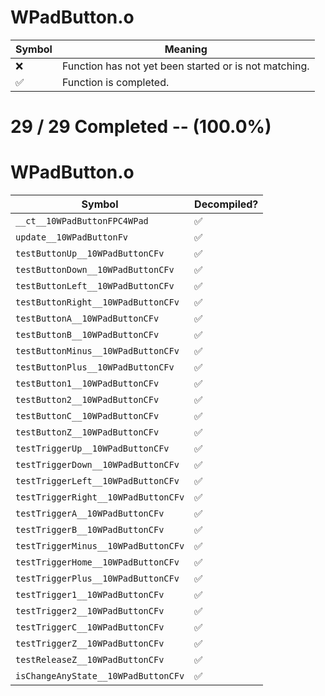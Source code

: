 # WPadButton.o
| Symbol | Meaning 
| ------------- | ------------- 
| :x: | Function has not yet been started or is not matching. 
| :white_check_mark: | Function is completed. 


# 29 / 29 Completed -- (100.0%)
# WPadButton.o
| Symbol | Decompiled? |
| ------------- | ------------- |
| `__ct__10WPadButtonFPC4WPad` | :white_check_mark: |
| `update__10WPadButtonFv` | :white_check_mark: |
| `testButtonUp__10WPadButtonCFv` | :white_check_mark: |
| `testButtonDown__10WPadButtonCFv` | :white_check_mark: |
| `testButtonLeft__10WPadButtonCFv` | :white_check_mark: |
| `testButtonRight__10WPadButtonCFv` | :white_check_mark: |
| `testButtonA__10WPadButtonCFv` | :white_check_mark: |
| `testButtonB__10WPadButtonCFv` | :white_check_mark: |
| `testButtonMinus__10WPadButtonCFv` | :white_check_mark: |
| `testButtonPlus__10WPadButtonCFv` | :white_check_mark: |
| `testButton1__10WPadButtonCFv` | :white_check_mark: |
| `testButton2__10WPadButtonCFv` | :white_check_mark: |
| `testButtonC__10WPadButtonCFv` | :white_check_mark: |
| `testButtonZ__10WPadButtonCFv` | :white_check_mark: |
| `testTriggerUp__10WPadButtonCFv` | :white_check_mark: |
| `testTriggerDown__10WPadButtonCFv` | :white_check_mark: |
| `testTriggerLeft__10WPadButtonCFv` | :white_check_mark: |
| `testTriggerRight__10WPadButtonCFv` | :white_check_mark: |
| `testTriggerA__10WPadButtonCFv` | :white_check_mark: |
| `testTriggerB__10WPadButtonCFv` | :white_check_mark: |
| `testTriggerMinus__10WPadButtonCFv` | :white_check_mark: |
| `testTriggerHome__10WPadButtonCFv` | :white_check_mark: |
| `testTriggerPlus__10WPadButtonCFv` | :white_check_mark: |
| `testTrigger1__10WPadButtonCFv` | :white_check_mark: |
| `testTrigger2__10WPadButtonCFv` | :white_check_mark: |
| `testTriggerC__10WPadButtonCFv` | :white_check_mark: |
| `testTriggerZ__10WPadButtonCFv` | :white_check_mark: |
| `testReleaseZ__10WPadButtonCFv` | :white_check_mark: |
| `isChangeAnyState__10WPadButtonCFv` | :white_check_mark: |

